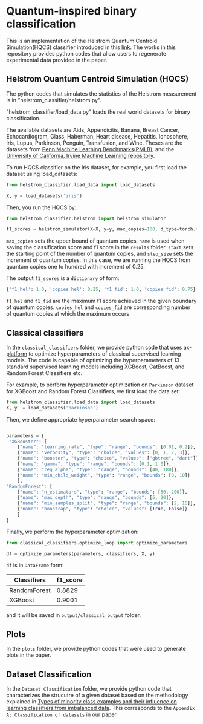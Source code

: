 # Quantum-inspired binary classification

This is an implementation of the Helstrom Quantum Centroid Simulation(HQCS) classifier introduced in this [link][5].
The works in this repository provides python codes that allow users to regenerate experimental data provided in the paper.

## Helstrom Quantum Centroid Simulation (HQCS)

The python codes that simulates the statistics of the Helstrom measurement is in "helstrom_classifier/helstrom.py". 

"helstrom_classifier/load_data.py" loads the real world datasets for binary classification.

The available datasets are Aids, Appendicitis, Banana, Breast Cancer, Echocardiogram, Glass, Haberman, Heart disease, Hepatitis, Ionosphere, Iris, Lupus, Parkinson, Penguin, Transfusion, and Wine. Theses are the datasets from [Penn Machine Learning Benchmarks(PMLB)][1], and the [University of California, Irvine Machine Learning repository][2].

To run HQCS classifier on the Iris dataset, for example, you first load the dataset using load_datasets:

```python
from helstrom_classifier.load_data import load_datasets

X, y = load_datasets('iris')
```

Then, you run the HQCS by:

```python
from helstrom_classifier.helstrom import helstrom_simulator

f1_scores = helstrom_simulator(X=X, y=y, max_copies=100, d_type=torch.float64, name='iris', start=1, step_size=0.25)
```

`max_copies` sets the upper bound of quantum copies, `name` is used when saving the classification score and f1 score in the `results` folder. `start` sets the starting point of the number of quantum copies, and `step_size` sets the increment of quantum copies. In this case, we are running the HQCS from quantum copies one to hundred with increment of 0.25.

The output `f1_scores` is a `dictionary` of form:
```python
{'f1_hel': 1.0, 'copies_hel': 0.25, 'f1_fid': 1.0, 'copies_fid': 0.75}
```
`f1_hel` and `f1_fid` are the maximum f1 score achieved in the given boundary of quantum copies.
`copies_hel` and `copies_fid` are corresponding number of quantum copies at which the maximum occurs

## Classical classifiers

In the `classical_classifiers` folder, we provide python code that uses  [ax-platform][3] to optimize hyperparameters of classical supervised learning models. The code is capable of optimizing the hyperparameters of 13 standard supervised learning models including XGBoost, CatBoost, and Random Forest Classifiers etc.

For example, to perform hyperparameter optimization on `Parkinson` dataset for XGBoost and Random Forest Classifiers, we first load the data set:

```python
from helstrom_classifier.load_data import load_datasets
X, y  = load_datasets('parkinson')
```
Then, we define appropriate hyperparameter search space:
```python

parameters = {
 "XGBooster": [
    {"name": "learning_rate", "type": "range", "bounds": [0.01, 0.2]},
    {"name": "verbosity", "type": "choice", "values": [0, 1, 2, 3]},
    {"name": "booster", "type": "choice", "values": ["gbtree", "dart"]},
    {"name": "gamma", "type": "range", "bounds": [0.1, 1.0]},
    {"name": "reg_alpha", "type": "range", "bounds": [40, 180]},
    {"name": "min_child_weight", "type": "range", "bounds": [0, 10]}
    ],
"RandomForest": [
    {"name": "n_estimators", "type": "range", "bounds": [50, 200]},
    {"name": "max_depth", "type": "range", "bounds": [5, 20]},
    {"name": "min_samples_split", "type": "range", "bounds": [2, 10]},
    {"name": "boostrap", "type": "choice", "values": [True, False]}
    ]
}

```
Finally, we perform the hyperparameter optimization:
```python
from classical_classifiers.optimize_loop import optimize_parameters

df = optimize_parameters(parameters, classifiers, X, y)

```
`df` is in `DataFrame` form:

| Classifiers| f1_score |
| -------- | -------- | 
| RandomForest   | 0.8829  | 
| XGBoost    | 0.9001   | 

and it will be saved in `output/classical_output` folder.

## Plots

In the `plots` folder, we provide python codes that were used to generate plots in the paper.

## Dataset Classification

In the `Dataset Classification` folder, we provide python code that characterizes the strucutre of a given dataset based on the methodology explained in [Types of minority class examples and their influence on learning classifiers from imbalanced data][4]. This corresponds to the `Appendix A: Classification of datasets` in our paper.



[1]: https://arxiv.org/abs/2012.00058L
[2]: https://archive.ics.uci.edu/about
[3]: https://ax.dev/
[4]: https://link.springer.com/article/10.1007/s10844-015-0368-1
[5]: https://arxiv.org/abs/2403.15308
